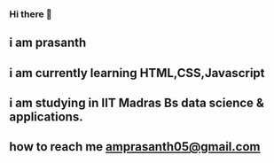 ### Hi there 👋

## i am prasanth
## i am currently learning HTML,CSS,Javascript
## i am studying in IIT Madras Bs data science & applications.

## how to reach me amprasanth05@gmail.com
<!--
**amprasanth/amprasanth** is a ✨ _special_ ✨ repository because its `README.md` (this file) appears on your GitHub profile.

Here are some ideas to get you started:

- 🔭 I’m currently working on ...
- 🌱 I’m currently learning ...
- 👯 I’m looking to collaborate on ...
- 🤔 I’m looking for help with ...
- 💬 Ask me about ...
- 📫 How to reach me: ...
- 😄 Pronouns: ...
- ⚡ Fun fact: ...
-->
